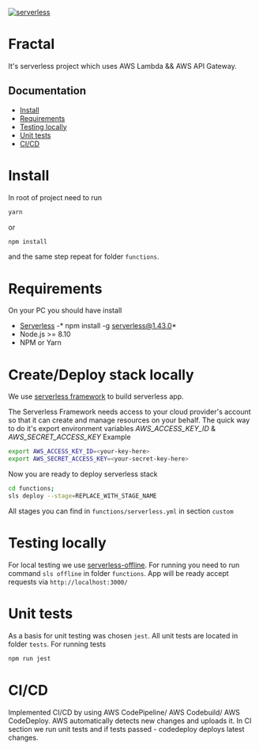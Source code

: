 [![serverless](http://public.serverless.com/badges/v3.svg)](http://www.serverless.com)
# Fractal

It's serverless project which uses AWS Lambda && AWS API Gateway.

## Documentation
- [Install](#install)
- [Requirements](#requirements)
- [Testing locally](#testing-locally)
- [Unit tests](#unit-tests)
- [CI/CD](#ci/cd)


# Install
In root of project need to run
```bash
yarn
```
or
```bash
npm install
```

and the same step repeat for folder ```functions```.

# Requirements
On your PC you should have install
- [Serverless](https://serverless.com) -*  npm install -g serverless@1.43.0*
- Node.js >= 8.10
- NPM or Yarn

# Create/Deploy stack locally
We use [serverless framework](https://serverless.com) to build serverless app.

The Serverless Framework needs access to your cloud provider's account so that it can create and manage resources on your behalf.
The quick way to do it's export environment variables *AWS_ACCESS_KEY_ID* & *AWS_SECRET_ACCESS_KEY*
Example
```bash
export AWS_ACCESS_KEY_ID=<your-key-here>
export AWS_SECRET_ACCESS_KEY=<your-secret-key-here>
```
Now you are ready to deploy serverless stack
```bash
cd functions;
sls deploy --stage=REPLACE_WITH_STAGE_NAME
```
All stages you can find in ```functions/serverless.yml``` in section ```custom```

# Testing locally
For local testing we use [serverless-offline](https://github.com/dherault/serverless-offline).
For running you need to run command ```sls offline``` in folder ```functions```.
App will be ready accept requests via ```http://localhost:3000/```

# Unit tests
As a basis for unit testing was chosen ```jest```.
All unit tests are located in folder ```tests```.
For running tests
```bash
npm run jest
```

# CI/CD

Implemented CI/CD by using AWS CodePipeline/ AWS Codebuild/ AWS CodeDeploy.
AWS automatically detects new changes and uploads it.
In CI section we run unit tests and if tests passed - codedeploy deploys latest changes.
